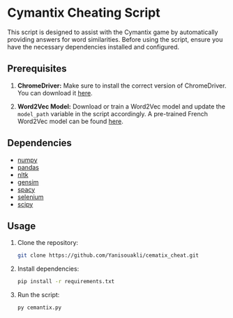 # Cymantix Cheating Script

This script is designed to assist with the Cymantix game by automatically providing answers for word similarities. Before using the script, ensure you have the necessary dependencies installed and configured.

## Prerequisites

1. **ChromeDriver:** Make sure to install the correct version of ChromeDriver. You can download it [here](https://sites.google.com/chromium.org/driver/).

2. **Word2Vec Model:** Download or train a Word2Vec model and update the `model_path` variable in the script accordingly. A pre-trained French Word2Vec model can be found [here](https://fasttext.cc/docs/en/crawl-vectors.html).

## Dependencies

- [numpy](https://numpy.org/)
- [pandas](https://pandas.pydata.org/)
- [nltk](https://www.nltk.org/)
- [gensim](https://radimrehurek.com/gensim/)
- [spacy](https://spacy.io/)
- [selenium](https://www.selenium.dev/)
- [scipy](https://www.scipy.org/)

## Usage

1. Clone the repository:
   ```bash
   git clone https://github.com/Yanisouakli/cematix_cheat.git

2. Install dependencies:
   ```bash
   pip install -r requirements.txt

1. Run the script:
   ```bash
   py cemantix.py      
